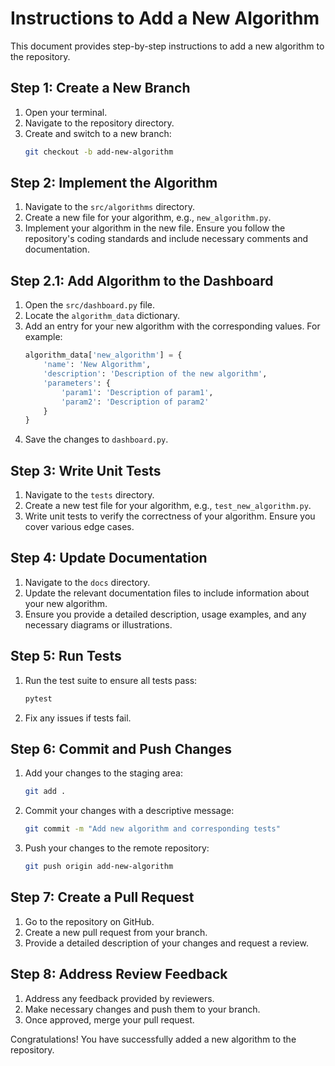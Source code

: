 # Instructions to Add a New Algorithm

This document provides step-by-step instructions to add a new algorithm to the repository.

## Step 1: Create a New Branch
1. Open your terminal.
2. Navigate to the repository directory.
3. Create and switch to a new branch:
    ```sh
    git checkout -b add-new-algorithm
    ```

## Step 2: Implement the Algorithm
1. Navigate to the `src/algorithms` directory.
2. Create a new file for your algorithm, e.g., `new_algorithm.py`.
3. Implement your algorithm in the new file. Ensure you follow the repository's coding standards and include necessary comments and documentation.


## Step 2.1: Add Algorithm to the Dashboard
1. Open the `src/dashboard.py` file.
2. Locate the `algorithm_data` dictionary.
3. Add an entry for your new algorithm with the corresponding values. For example:
    ```python
    algorithm_data['new_algorithm'] = {
        'name': 'New Algorithm',
        'description': 'Description of the new algorithm',
        'parameters': {
            'param1': 'Description of param1',
            'param2': 'Description of param2'
        }
    }
    ```
4. Save the changes to `dashboard.py`.


## Step 3: Write Unit Tests
1. Navigate to the `tests` directory.
2. Create a new test file for your algorithm, e.g., `test_new_algorithm.py`.
3. Write unit tests to verify the correctness of your algorithm. Ensure you cover various edge cases.

## Step 4: Update Documentation
1. Navigate to the `docs` directory.
2. Update the relevant documentation files to include information about your new algorithm.
3. Ensure you provide a detailed description, usage examples, and any necessary diagrams or illustrations.

## Step 5: Run Tests
1. Run the test suite to ensure all tests pass:
    ```sh
    pytest
    ```
2. Fix any issues if tests fail.

## Step 6: Commit and Push Changes
1. Add your changes to the staging area:
    ```sh
    git add .
    ```
2. Commit your changes with a descriptive message:
    ```sh
    git commit -m "Add new algorithm and corresponding tests"
    ```
3. Push your changes to the remote repository:
    ```sh
    git push origin add-new-algorithm
    ```

## Step 7: Create a Pull Request
1. Go to the repository on GitHub.
2. Create a new pull request from your branch.
3. Provide a detailed description of your changes and request a review.

## Step 8: Address Review Feedback
1. Address any feedback provided by reviewers.
2. Make necessary changes and push them to your branch.
3. Once approved, merge your pull request.

Congratulations! You have successfully added a new algorithm to the repository.